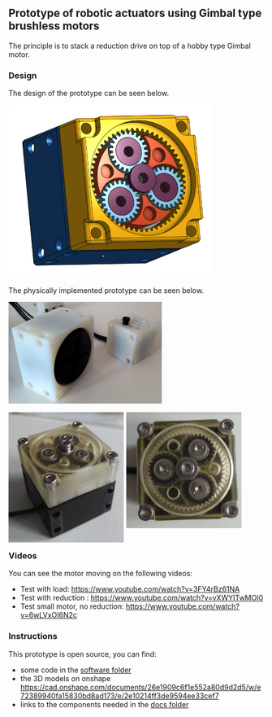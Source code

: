 ## Prototype of robotic actuators using Gimbal type brushless motors

The principle is to stack a reduction drive on top of a hobby type Gimbal motor.

### Design

The design of the prototype can be seen below.

<img src="docs/img/onshape_view_medium.png" width="400">

The physically implemented prototype can be seen below.

<img src="docs/img/gimbal_proto.png" style="width: 60%; margin-right: auto; margin-left: auto;">

<p style="clear: both;">

<img src="docs/img/gimbal_side_view.png" style="float: left; width: 45%; margin-right: 1%; margin-bottom: 0.5em;">

<img src="docs/img/gimbal_top_view.png" style="float: left; width: 45%; margin-right: 1%; margin-bottom: 0.5em;">

<p style="clear: both;">

### Videos

You can see the motor moving on the following videos:

- Test with load: https://www.youtube.com/watch?v=3FY4rBz61NA
- Test with reduction : https://www.youtube.com/watch?v=vXWYITwMOI0
- Test small motor, no reduction: https://www.youtube.com/watch?v=6wLVxOI6N2c

### Instructions

This prototype is open source, you can find:
- some code in the [software folder](software)
- the 3D models on onshape https://cad.onshape.com/documents/26e1909c6f1e552a80d9d2d5/w/e72389940fa15830bd8ad173/e/2e10214ff3de9594ee33cef7
- links to the components needed in the [docs folder](docs/bom.md)
